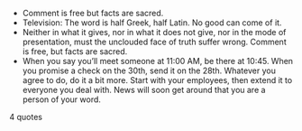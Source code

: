  - Comment is free but facts are sacred.
 - Television: The word is half Greek, half Latin. No good can come of it.
 - Neither in what it gives, nor in what it does not give, nor in the mode of presentation, must the unclouded face of truth suffer wrong. Comment is free, but facts are sacred.
 - When you say you’ll meet someone at 11:00 AM, be there at 10:45. When you promise a check on the 30th, send it on the 28th. Whatever you agree to do, do it a bit more. Start with your employees, then extend it to everyone you deal with. News will soon get around that you are a person of your word.

4 quotes